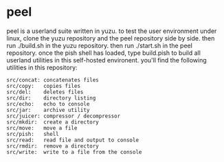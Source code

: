 # peel

peel is a userland suite written in yuzu. to test the user environment under linux, clone the yuzu repository and the peel repository side by side. then run ./build.sh in the yuzu repository. then run ./start.sh in the peel repository. once the pish shell has loaded, type build.pish to build all userland utilities in this self-hosted environent. you'll find the following utilities in this repository:

	src/concat:	concatenates files
	src/copy:	copies files
	src/del:	deletes files
	src/dir:	directory listing
	src/echo:	echo to console
	src/jar:	archive utility
	src/juicer:	compressor / decompressor
	src/mkdir:	create a directory
	src/move:	move a file
	src/pish:	shell
	src/read:	read file and output to console
	src/rmdir:	remove a directory
	src/write:	write to a file from the console

